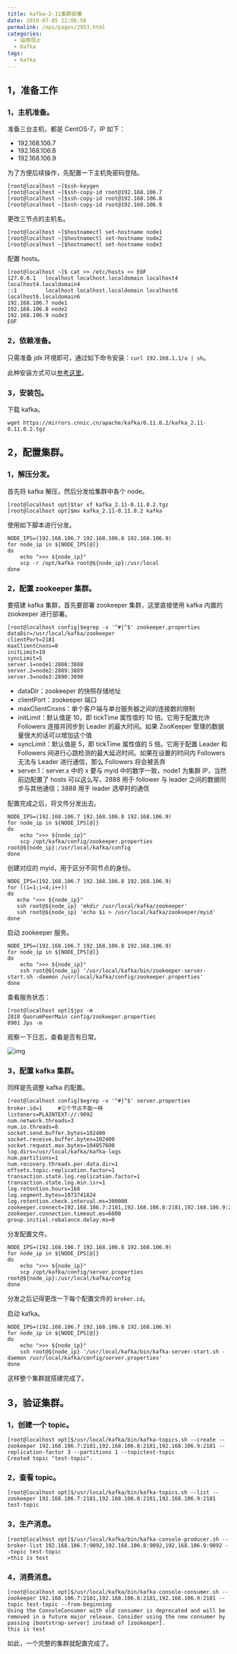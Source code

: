 ```yaml
---
title: kafka-2-11集群部署
date: 2019-07-05 22:06:58
permalink: /ops/pages/2953.html
categories:
  - 运维观止
  - Kafka
tags:
  - kafka
---
```


## 1，准备工作



### 1，主机准备。



准备三台主机，都是 CentOS-7，IP 如下：



- 192.168.106.7
- 192.168.106.8
- 192.168.106.9



为了方便后续操作，先配置一下主机免密码登陆。



```shell
[root@localhost ~]$ssh-keygen
[root@localhost ~]$ssh-copy-id root@192.168.106.7
[root@localhost ~]$ssh-copy-id root@192.168.106.8
[root@localhost ~]$ssh-copy-id root@192.168.106.9
```



更改三节点的主机名。



```shell
[root@localhost ~]$hostnamectl set-hostname node1
[root@localhost ~]$hostnamectl set-hostname node2
[root@localhost ~]$hostnamectl set-hostname node3
```



配置 hosts。



```shell
[root@localhost ~]$ cat >> /etc/hosts << EOF
127.0.0.1   localhost localhost.localdomain localhost4 localhost4.localdomain4
::1         localhost localhost.localdomain localhost6 localhost6.localdomain6
192.168.106.7 node1
192.168.106.8 node2
192.168.106.9 node3
EOF
```



### 2，依赖准备。



只需准备 jdk 环境即可，通过如下命令安装：`curl 192.168.1.1/a | sh`。



此种安装方式可以[参考这里](https://github.com/eryajf/magic-of-sysuse-scripts)。



### 3，安装包。



下载 kafka。



```shell
wget https://mirrors.cnnic.cn/apache/kafka/0.11.0.2/kafka_2.11-0.11.0.2.tgz
```



## 2，配置集群。



### 1，解压分发。



首先将 kafka 解压，然后分发给集群中各个 node。



```shell
[root@localhost opt]$tar xf kafka_2.11-0.11.0.2.tgz
[root@localhost opt]$mv kafka_2.11-0.11.0.2 kafka
```



使用如下脚本进行分发。



```shell
NODE_IPS=(192.168.106.7 192.168.106.8 192.168.106.9)
for node_ip in ${NODE_IPS[@]}
do
    echo ">>> ${node_ip}"
    scp -r /opt/kafka root@${node_ip}:/usr/local
done
```



### 2，配置 zookeeper 集群。



要搭建 kafka 集群，首先要部署 zookeeper 集群，这里直接使用 kafka 内置的 zookeeper 进行部署。



```shell
[root@localhost config]$egrep -v '^#|^$' zookeeper.properties
dataDir=/usr/local/kafka/zookeeper
clientPort=2181
maxClientCnxns=0
initLimit=10
syncLimit=5
server.1=node1:2888:3888
server.2=node2:2889:3889
server.3=node3:2890:3890
```



- dataDir：zookeeper 的快照存储地址
- clientPort：zookeeper 端口
- maxClientCnxns：单个客户端与单台服务器之间的连接数的限制
- initLimit：默认值是 10，即 tickTime 属性值的 10 倍。它用于配置允许 Followers 连接并同步到 Leader 的最大时间。如果 ZooKeeper 管理的数据量很大的话可以增加这个值
- syncLimit：默认值是 5，即 tickTime 属性值的 5 倍。它用于配置 Leader 和 Followers 间进行心跳检测的最大延迟时间。如果在设置的时间内 Followers 无法与 Leader 进行通信，那么 Followers 将会被丢弃
- server.1：server.x 中的 x 要与 myid 中的数字一致，node1 为集群 IP，当然前边配置了 hosts 可以这么写，2888 用于 follower 与 leader 之间的数据同步与其他通信；3888 用于 leader 选举时的通信



配置完成之后，将文件分发出去。



```shell
NODE_IPS=(192.168.106.7 192.168.106.8 192.168.106.9)
for node_ip in ${NODE_IPS[@]}
do
    echo ">>> ${node_ip}"
    scp /opt/kafka/config/zookeeper.properties root@${node_ip}:/usr/local/kafka/config
done
```



创建对应的 myid，用于区分不同节点的身份。



```shell
NODE_IPS=(192.168.106.7 192.168.106.8 192.168.106.9)
for ((i=1;i<4;i++))
do
   echo ">>> ${node_ip}"
   ssh root@${node_ip} 'mkdir /usr/local/kafka/zookeeper'
   ssh root@${node_ip} 'echo $i > /usr/local/kafka/zookeeper/myid'
done
```



启动 zookeeper 服务。



```shell
NODE_IPS=(192.168.106.7 192.168.106.8 192.168.106.9)
for node_ip in ${NODE_IPS[@]}
do
    echo ">>> ${node_ip}"
    ssh root@${node_ip} '/usr/local/kafka/bin/zookeeper-server-start.sh -daemon /usr/local/kafka/config/zookeeper.properties'
done
```



查看服务状态：



```shell
[root@localhost opt]$jps -m
2818 QuorumPeerMain config/zookeeper.properties
8901 Jps -m
```



观察一下日志，查看是否有日常。





![img](http://t.eryajf.net/imgs/2021/09/d7fd0802bce9e94a.jpg)





### 3，配置 kafka 集群。



同样是先调整 kafka 的配置。



```shell
[root@localhost config]$egrep -v '^#|^$' server.properties
broker.id=1     #三个节点不能一样
listeners=PLAINTEXT://:9092
num.network.threads=3
num.io.threads=8
socket.send.buffer.bytes=102400
socket.receive.buffer.bytes=102400
socket.request.max.bytes=104857600
log.dirs=/usr/local/kafka/kafka-logs
num.partitions=1
num.recovery.threads.per.data.dir=1
offsets.topic.replication.factor=1
transaction.state.log.replication.factor=1
transaction.state.log.min.isr=1
log.retention.hours=168
log.segment.bytes=1073741824
log.retention.check.interval.ms=300000
zookeeper.connect=192.168.106.7:2181,192.168.106.8:2181,192.168.106.9:2181
zookeeper.connection.timeout.ms=6000
group.initial.rebalance.delay.ms=0
```



分发配置文件。



```shell
NODE_IPS=(192.168.106.7 192.168.106.8 192.168.106.9)
for node_ip in ${NODE_IPS[@]}
do
    echo ">>> ${node_ip}"
    scp /opt/kafka/config/server.properties root@${node_ip}:/usr/local/kafka/config
done
```



分发之后记得更改一下每个配置文件的 `broker.id`。



启动 kafka。



```shell
NODE_IPS=(192.168.106.7 192.168.106.8 192.168.106.9)
for node_ip in ${NODE_IPS[@]}
do
    echo ">>> ${node_ip}"
    ssh root@${node_ip} '/usr/local/kafka/bin/kafka-server-start.sh -daemon /usr/local/kafka/config/server.properties'
done
```



这样整个集群就搭建完成了。



## 3，验证集群。



### 1，创建一个 topic。



```shell
[root@localhost opt]$/usr/local/kafka/bin/kafka-topics.sh --create --zookeeper 192.168.106.7:2181,192.168.106.8:2181,192.168.106.9:2181 --replication-factor 3 --partitions 1 --topictest-topic
Created topic "test-topic".
```



### 2，查看 topic。



```shell
[root@localhost opt]$/usr/local/kafka/bin/kafka-topics.sh --list --zookeeper 192.168.106.7:2181,192.168.106.8:2181,192.168.106.9:2181
test-topic
```



### 3，生产消息。



```shell
[root@localhost opt]$/usr/local/kafka/bin/kafka-console-producer.sh --broker-list 192.168.106.7:9092,192.168.106.8:9092,192.168.106.9:9092 --topic test-topic
>this is test
```



### 4，消费消息。



```shell
[root@localhost opt]$/usr/local/kafka/bin/kafka-console-consumer.sh --zookeeper 192.168.106.7:2181,192.168.106.8:2181,192.168.106.9:2181 --topic test-topic --from-beginning
Using the ConsoleConsumer with old consumer is deprecated and will be removed in a future major release. Consider using the new consumer by passing [bootstrap-server] instead of [zookeeper].
this is test
```



如此，一个完整的集群就配置完成了。
